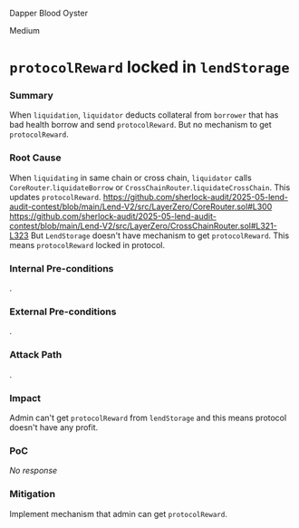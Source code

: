 Dapper Blood Oyster

Medium

# `protocolReward` locked in `lendStorage`

### Summary

When `liquidation`, `liquidator` deducts collateral from `borrower` that has bad health borrow and send `protocolReward`.
But no mechanism to get `protocolReward`.

### Root Cause

When `liquidating` in same chain or cross chain, `liquidator` calls `CoreRouter`.`liquidateBorrow` or `CrossChainRouter`.`liquidateCrossChain`.
This updates `protocolReward`.
https://github.com/sherlock-audit/2025-05-lend-audit-contest/blob/main/Lend-V2/src/LayerZero/CoreRouter.sol#L300
https://github.com/sherlock-audit/2025-05-lend-audit-contest/blob/main/Lend-V2/src/LayerZero/CrossChainRouter.sol#L321-L323
But `LendStorage` doesn't have mechanism to get `protocolReward`.
This means `protocolReward` locked in protocol.

### Internal Pre-conditions

.

### External Pre-conditions

.

### Attack Path

.

### Impact

Admin can't get `protocolReward` from `lendStorage` and this means protocol doesn't have any profit.

### PoC

_No response_

### Mitigation

Implement mechanism that admin can get `protocolReward`.